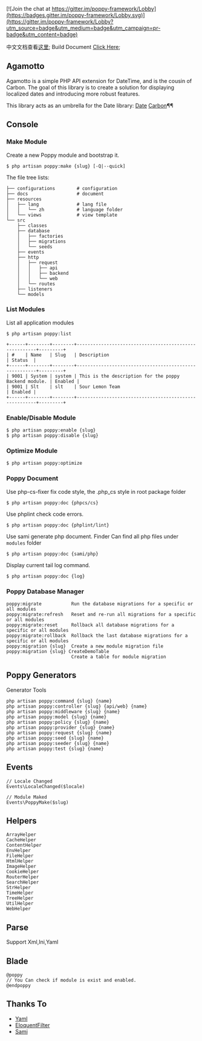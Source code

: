 
[![Join the chat at https://gitter.im/poppy-framework/Lobby](https://badges.gitter.im/poppy-framework/Lobby.svg)](https://gitter.im/poppy-framework/Lobby?utm_source=badge&utm_medium=badge&utm_campaign=pr-badge&utm_content=badge)

中文文档查看[这里](./docs/README_Zh-cn.md);
Build Document [Click Here](./docs/build.md);

## Agamotto

Agamotto is a simple PHP API extension for DateTime, and is the cousin of Carbon. 
The goal of this library is to create a solution for displaying localized dates 
and introducing more robust features.

This library acts as an umbrella for the Date library:
[Date](https://github.com/jenssegers/date)
[Carbon](https://github.com/briannesbitt/carbon)¶¶

## Console

### Make Module

Create a new Poppy module and bootstrap it.

```
$ php artisan poppy:make {slug} [-Q|--quick]
```

The file tree lists:

```
├── configurations        # configuration
├── docs                  # document
├── resources             
│   ├── lang              # lang file
│   │   └── zh            # language folder
│   └── views             # view template
└── src
    ├── classes
    ├── database
    │   ├── factories
    │   ├── migrations
    │   └── seeds
    ├── events
    ├── http
    │   ├── request
    │   │   ├── api
    │   │   ├── backend
    │   │   └── web
    │   └── routes
    ├── listeners
    └── models
```
### List Modules

List all application modules

```
$ php artisan poppy:list

+------+--------+--------+-------------------------------------------------------+---------+
| #    | Name   | Slug   | Description                                           | Status  |
+------+--------+--------+-------------------------------------------------------+---------+
| 9001 | System | system | This is the description for the poppy Backend module. | Enabled |
| 9001 | Slt    | slt    | Sour Lemon Team                                       | Enabled |
+------+--------+--------+-------------------------------------------------------+---------+
```

### Enable/Disable Module

```
$ php artisan poppy:enable {slug}
$ php artisan poppy:disable {slug}
```

### Optimize Module

```
$ php artisan poppy:optimize
```

### Poppy Document

Use php-cs-fixer fix code style, the .php_cs style in root package folder
```
$ php artisan poppy:doc {phpcs/cs} 
```

Use phplint check code errors.
```
$ php artisan poppy:doc {phplint/lint} 
```


Use sami generate php document. Finder Can find all php files under `modules` folder
```
$ php artisan poppy:doc {sami/php} 
```

Display current tail log command.
```
$ php artisan poppy:doc {log} 
```

### Poppy Database Manager

```
poppy:migrate           Run the database migrations for a specific or all modules
poppy:migrate:refresh   Reset and re-run all migrations for a specific or all modules
poppy:migrate:reset     Rollback all database migrations for a specific or all modules
poppy:migrate:rollback  Rollback the last database migrations for a specific or all modules
poppy:migration {slug}  Create a new module migration file
poppy:migration {slug} CreateDemoTable
                        Create a table for module migration
```

## Poppy Generators

Generator Tools

```
php artisan poppy:command {slug} {name}
php artisan poppy:controller {slug} {api/web} {name}
php artisan poppy:middleware {slug} {name}
php artisan poppy:model {slug} {name}
php artisan poppy:policy {slug} {name}
php artisan poppy:provider {slug} {name}
php artisan poppy:request {slug} {name}
php artisan poppy:seed {slug} {name}
php artisan poppy:seeder {slug} {name}
php artisan poppy:test {slug} {name}
```


## Events

```
// Locale Changed
Events\LocaleChanged($locale)

// Module Maked
Events\PoppyMake($slug)
```


## Helpers

```
ArrayHelper
CacheHelper
ContentHelper
EnvHelper
FileHelper
HtmlHelper
ImageHelper
CookieHelper
RouterHelper
SearchHelper
StrHelper
TimeHelper
TreeHelper
UtilHelper
WebHelper
```

## Parse

Support Xml,Ini,Yaml

## Blade 

```
@poppy
// You Can check if module is exist and enabled.
@endpoppy
```


## Thanks To

- [Yaml](http://nodeca.github.io/js-yaml/)
- [EloquentFilter](https://github.com/Tucker-Eric/EloquentFilter)
- [Sami](https://github.com/FriendsOfPHP/Sami) 